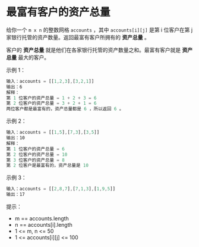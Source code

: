 # 最富有客户的资产总量

给你一个 `m x n` 的整数网格 `accounts` ，其中 `accounts[i][j]` 是第 i​​​​​​​​​​​​ 位客户在第 j 家银行托管的资产数量。返回最富有客户所拥有的 **资产总量** 。

客户的 **资产总量** 就是他们在各家银行托管的资产数量之和。最富有客户就是 **资产总量** 最大的客户。

示例 1：

```ts
输入：accounts = [[1,2,3],[3,2,1]]
输出：6
解释：
第 1 位客户的资产总量 = 1 + 2 + 3 = 6
第 2 位客户的资产总量 = 3 + 2 + 1 = 6
两位客户都是最富有的，资产总量都是 6 ，所以返回 6 。
```

示例 2：

```ts
输入：accounts = [[1,5],[7,3],[3,5]]
输出：10
解释：
第 1 位客户的资产总量 = 6
第 2 位客户的资产总量 = 10
第 3 位客户的资产总量 = 8
第 2 位客户是最富有的，资产总量是 10
```

示例 3：

```ts
输入：accounts = [[2,8,7],[7,1,3],[1,9,5]]
输出：17
```

提示：

- m == accounts.length
- n == accounts[i].length
- 1 <= m, n <= 50
- 1 <= accounts[i][j] <= 100
